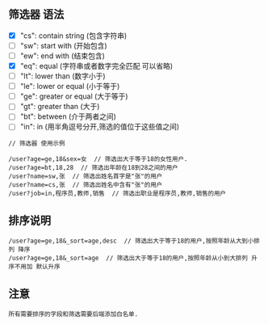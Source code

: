 

## 筛选器 语法

- [x]  "cs": contain string (包含字符串)
- [ ]  "sw": start with (开始包含)
- [ ]  "ew": end with (结束包含)
- [x]  "eq": equal (字符串或者数字完全匹配  可以省略)
- [ ]  "lt": lower than (数字小于)
- [ ]  "le": lower or equal (小于等于)
- [ ]  "ge": greater or equal (大于等于)
- [ ]  "gt": greater than (大于)
- [ ]  "bt": between (介于两者之间)
- [ ]  "in": in (用半角逗号分开,筛选的值位于这些值之间)

```
// 筛选器 使用示例

/user?age=ge,18&sex=女  // 筛选出大于等于18的女性用户.
/user?age=bt,18,28  // 筛选出年龄在18到28之间的用户
/user?name=sw,张  // 筛选出姓名首字是"张"的用户
/user?name=cs,张  // 筛选出姓名中含有"张"的用户
/user?job=in,程序员,教师,销售  // 筛选出职业是程序员,教师,销售的用户
```

## 排序说明
```
/user?age=ge,18&_sort=age,desc  // 筛选出大于等于18的用户,按照年龄从大到小排列 降序
/user?age=ge,18&_sort=age  // 筛选出大于等于18的用户,按照年龄从小到大排列 升序不用加 默认升序
```

## 注意
    所有需要排序的字段和筛选需要后端添加白名单.